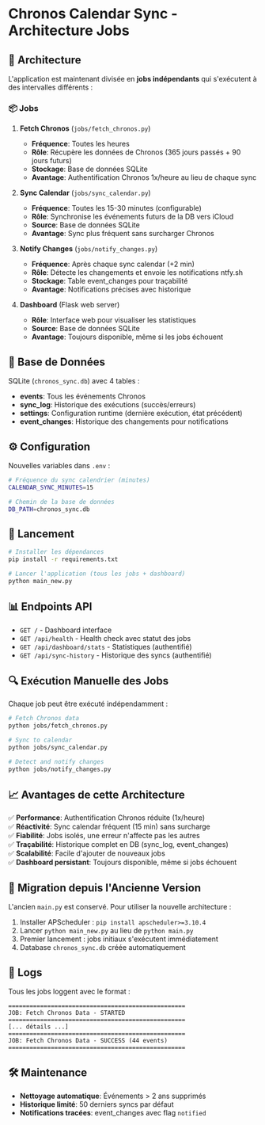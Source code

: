 # Chronos Calendar Sync - Architecture Jobs

## 🎯 Architecture

L'application est maintenant divisée en **jobs indépendants** qui s'exécutent à des intervalles différents :

### 📦 Jobs

1. **Fetch Chronos** (`jobs/fetch_chronos.py`)
   - **Fréquence**: Toutes les heures
   - **Rôle**: Récupère les données de Chronos (365 jours passés + 90 jours futurs)
   - **Stockage**: Base de données SQLite
   - **Avantage**: Authentification Chronos 1x/heure au lieu de chaque sync

2. **Sync Calendar** (`jobs/sync_calendar.py`)
   - **Fréquence**: Toutes les 15-30 minutes (configurable)
   - **Rôle**: Synchronise les événements futurs de la DB vers iCloud
   - **Source**: Base de données SQLite
   - **Avantage**: Sync plus fréquent sans surcharger Chronos

3. **Notify Changes** (`jobs/notify_changes.py`)
   - **Fréquence**: Après chaque sync calendar (+2 min)
   - **Rôle**: Détecte les changements et envoie les notifications ntfy.sh
   - **Stockage**: Table event_changes pour traçabilité
   - **Avantage**: Notifications précises avec historique

4. **Dashboard** (Flask web server)
   - **Rôle**: Interface web pour visualiser les statistiques
   - **Source**: Base de données SQLite
   - **Avantage**: Toujours disponible, même si les jobs échouent

## 💾 Base de Données

SQLite (`chronos_sync.db`) avec 4 tables :

- **events**: Tous les événements Chronos
- **sync_log**: Historique des exécutions (succès/erreurs)
- **settings**: Configuration runtime (dernière exécution, état précédent)
- **event_changes**: Historique des changements pour notifications

## ⚙️ Configuration

Nouvelles variables dans `.env` :

```bash
# Fréquence du sync calendrier (minutes)
CALENDAR_SYNC_MINUTES=15

# Chemin de la base de données
DB_PATH=chronos_sync.db
```

## 🚀 Lancement

```bash
# Installer les dépendances
pip install -r requirements.txt

# Lancer l'application (tous les jobs + dashboard)
python main_new.py
```

## 📊 Endpoints API

- `GET /` - Dashboard interface
- `GET /api/health` - Health check avec statut des jobs
- `GET /api/dashboard/stats` - Statistiques (authentifié)
- `GET /api/sync-history` - Historique des syncs (authentifié)

## 🔍 Exécution Manuelle des Jobs

Chaque job peut être exécuté indépendamment :

```bash
# Fetch Chronos data
python jobs/fetch_chronos.py

# Sync to calendar
python jobs/sync_calendar.py

# Detect and notify changes
python jobs/notify_changes.py
```

## 📈 Avantages de cette Architecture

✅ **Performance**: Authentification Chronos réduite (1x/heure)  
✅ **Réactivité**: Sync calendar fréquent (15 min) sans surcharge  
✅ **Fiabilité**: Jobs isolés, une erreur n'affecte pas les autres  
✅ **Traçabilité**: Historique complet en DB (sync_log, event_changes)  
✅ **Scalabilité**: Facile d'ajouter de nouveaux jobs  
✅ **Dashboard persistant**: Toujours disponible, même si jobs échouent

## 🔄 Migration depuis l'Ancienne Version

L'ancien `main.py` est conservé. Pour utiliser la nouvelle architecture :

1. Installer APScheduler : `pip install apscheduler>=3.10.4`
2. Lancer `python main_new.py` au lieu de `python main.py`
3. Premier lancement : jobs initiaux s'exécutent immédiatement
4. Database `chronos_sync.db` créée automatiquement

## 📝 Logs

Tous les jobs loggent avec le format :
```
==================================================
JOB: Fetch Chronos Data - STARTED
==================================================
[... détails ...]
==================================================
JOB: Fetch Chronos Data - SUCCESS (44 events)
==================================================
```

## 🛠️ Maintenance

- **Nettoyage automatique**: Événements > 2 ans supprimés
- **Historique limité**: 50 derniers syncs par défaut
- **Notifications tracées**: event_changes avec flag `notified`
